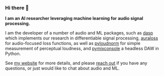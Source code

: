 ### Hi there 👋

**I am an AI researcher leveraging machine learning for audio signal processing.** 

I am the developer of a number of audio and ML packages, such as [dasp](https://github.com/csteinmetz1/dasp-pytorch) which implements our research in differentiable signal processing, [auraloss](https://github.com/csteinmetz1/auraloss) for audio-focused loss functions, as well as [pyloudnorm](https://github.com/csteinmetz1/pyloudnorm) for simple measurement of perceptual loudness, and [pymixconsole](https://github.com/csteinmetz1/pymixconsole) a headless DAW in Python.

See [my website](https://www.christiansteinmetz.com/) for more details, and please [reach out](mailto:c.j.steinmetz@qmul.ac.uk) if you have any questions, or just would like to chat about audio and ML.
